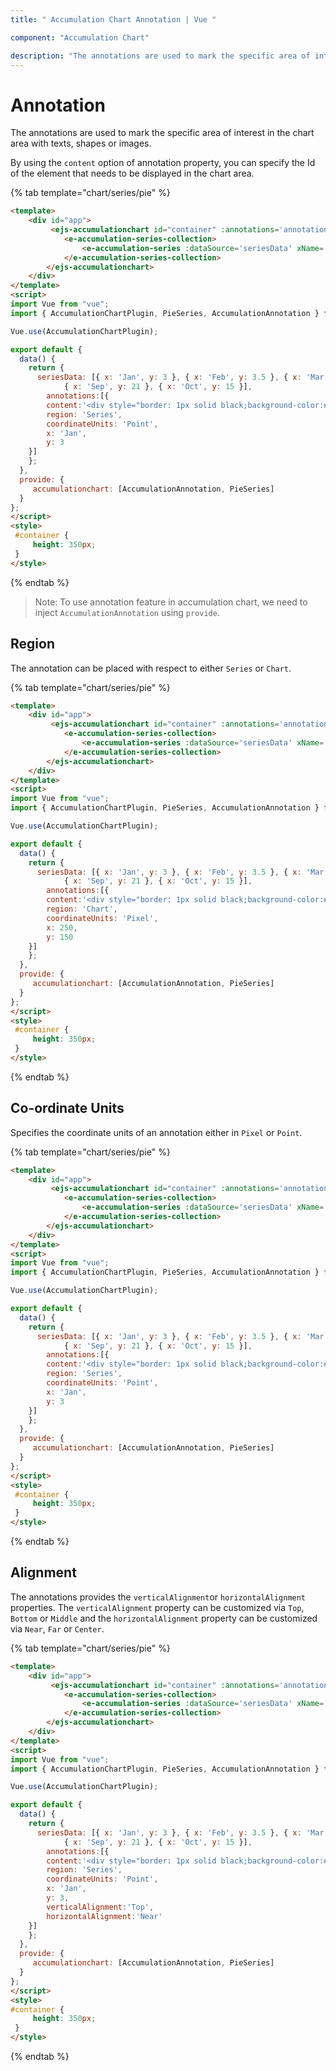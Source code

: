 ```yaml
---
title: " Accumulation Chart Annotation | Vue "

component: "Accumulation Chart"

description: "The annotations are used to mark the specific area of interest in the chart area with texts, shapes or images."
---
```


# Annotation

The annotations are used to mark the specific area of interest in the chart area with texts, shapes or images.

<!-- markdownlint-disable MD033 -->

By using the <code>content</code> option of annotation property, you can specify the Id of the element that needs
to be displayed in the chart area.

{% tab template="chart/series/pie" %}

```html
<template>
    <div id="app">
         <ejs-accumulationchart id="container" :annotations='annotations'>
            <e-accumulation-series-collection>
                <e-accumulation-series :dataSource='seriesData' xName='x' yName='y'> </e-accumulation-series>
            </e-accumulation-series-collection>
        </ejs-accumulationchart>
    </div>
</template>
<script>
import Vue from "vue";
import { AccumulationChartPlugin, PieSeries, AccumulationAnnotation } from "@syncfusion/ej2-vue-charts";

Vue.use(AccumulationChartPlugin);

export default {
  data() {
    return {
      seriesData: [{ x: 'Jan', y: 3 }, { x: 'Feb', y: 3.5 }, { x: 'Mar', y: 7 }, { x: 'Apr', y: 13.5 },{ x: 'May', y: 19 }, { x: 'Jun', y: 23.5 }, { x: 'Jul', y: 26 }, { x: 'Aug', y: 25 },
            { x: 'Sep', y: 21 }, { x: 'Oct', y: 15 }],
        annotations:[{
        content:'<div style="border: 1px solid black;background-color:#f5f5f5; padding: 5px 5px 5px 5px">13.5</div>',
        region: 'Series',
        coordinateUnits: 'Point',
        x: 'Jan',
        y: 3
    }]
    };
  },
  provide: {
     accumulationchart: [AccumulationAnnotation, PieSeries]
  }
};
</script>
<style>
 #container {
     height: 350px;
 }
</style>
```

{% endtab %}

>Note: To use annotation feature in accumulation chart, we need to inject `AccumulationAnnotation` using `provide`.

## Region

The annotation can be placed with respect to either `Series` or `Chart`.

{% tab template="chart/series/pie" %}

```html
<template>
    <div id="app">
         <ejs-accumulationchart id="container" :annotations='annotations'>
            <e-accumulation-series-collection>
                <e-accumulation-series :dataSource='seriesData' xName='x' yName='y'> </e-accumulation-series>
            </e-accumulation-series-collection>
        </ejs-accumulationchart>
    </div>
</template>
<script>
import Vue from "vue";
import { AccumulationChartPlugin, PieSeries, AccumulationAnnotation } from "@syncfusion/ej2-vue-charts";

Vue.use(AccumulationChartPlugin);

export default {
  data() {
    return {
      seriesData: [{ x: 'Jan', y: 3 }, { x: 'Feb', y: 3.5 }, { x: 'Mar', y: 7 }, { x: 'Apr', y: 13.5 },{ x: 'May', y: 19 }, { x: 'Jun', y: 23.5 }, { x: 'Jul', y: 26 }, { x: 'Aug', y: 25 },
            { x: 'Sep', y: 21 }, { x: 'Oct', y: 15 }],
        annotations:[{
        content:'<div style="border: 1px solid black;background-color:#f5f5f5; padding: 5px 5px 5px 5px">13.5</div>',
        region: 'Chart',
        coordinateUnits: 'Pixel',
        x: 250,
        y: 150
    }]
    };
  },
  provide: {
     accumulationchart: [AccumulationAnnotation, PieSeries]
  }
};
</script>
<style>
 #container {
     height: 350px;
 }
</style>
```

{% endtab %}

## Co-ordinate Units

Specifies the coordinate units of an annotation either in `Pixel` or `Point`.

{% tab template="chart/series/pie" %}

```html
<template>
    <div id="app">
         <ejs-accumulationchart id="container" :annotations='annotations'>
            <e-accumulation-series-collection>
                <e-accumulation-series :dataSource='seriesData' xName='x' yName='y'> </e-accumulation-series>
            </e-accumulation-series-collection>
        </ejs-accumulationchart>
    </div>
</template>
<script>
import Vue from "vue";
import { AccumulationChartPlugin, PieSeries, AccumulationAnnotation } from "@syncfusion/ej2-vue-charts";

Vue.use(AccumulationChartPlugin);

export default {
  data() {
    return {
      seriesData: [{ x: 'Jan', y: 3 }, { x: 'Feb', y: 3.5 }, { x: 'Mar', y: 7 }, { x: 'Apr', y: 13.5 },{ x: 'May', y: 19 }, { x: 'Jun', y: 23.5 }, { x: 'Jul', y: 26 }, { x: 'Aug', y: 25 },
            { x: 'Sep', y: 21 }, { x: 'Oct', y: 15 }],
        annotations:[{
        content:'<div style="border: 1px solid black;background-color:#f5f5f5; padding: 5px 5px 5px 5px">Jan : 13.5</div>',
        region: 'Series',
        coordinateUnits: 'Point',
        x: 'Jan',
        y: 3
    }]
    };
  },
  provide: {
     accumulationchart: [AccumulationAnnotation, PieSeries]
  }
};
</script>
<style>
 #container {
     height: 350px;
 }
</style>
```

{% endtab %}

## Alignment

The annotations provides the `verticalAlignment`or `horizontalAlignment` properties.
The `verticalAlignment` property can be customized via `Top`, `Bottom` or `Middle` and the `horizontalAlignment`
property can be customized via `Near`, `Far` or `Center`.

{% tab template="chart/series/pie" %}

```html
<template>
    <div id="app">
         <ejs-accumulationchart id="container" :annotations='annotations'>
            <e-accumulation-series-collection>
                <e-accumulation-series :dataSource='seriesData' xName='x' yName='y'> </e-accumulation-series>
            </e-accumulation-series-collection>
        </ejs-accumulationchart>
    </div>
</template>
<script>
import Vue from "vue";
import { AccumulationChartPlugin, PieSeries, AccumulationAnnotation } from "@syncfusion/ej2-vue-charts";

Vue.use(AccumulationChartPlugin);

export default {
  data() {
    return {
      seriesData: [{ x: 'Jan', y: 3 }, { x: 'Feb', y: 3.5 }, { x: 'Mar', y: 7 }, { x: 'Apr', y: 13.5 },{ x: 'May', y: 19 }, { x: 'Jun', y: 23.5 }, { x: 'Jul', y: 26 }, { x: 'Aug', y: 25 },
            { x: 'Sep', y: 21 }, { x: 'Oct', y: 15 }],
        annotations:[{
        content:'<div style="border: 1px solid black;background-color:#f5f5f5; padding: 5px 5px 5px 5px">Jan : 13.5</div>',
        region: 'Series',
        coordinateUnits: 'Point',
        x: 'Jan',
        y: 3,
        verticalAlignment:'Top',
        horizontalAlignment:'Near'
    }]
    };
  },
  provide: {
     accumulationchart: [AccumulationAnnotation, PieSeries]
  }
};
</script>
<style>
#container {
     height: 350px;
 }
</style>
```

{% endtab %}